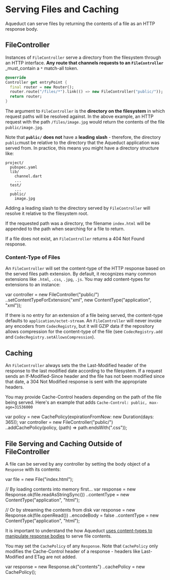 


# Serving Files and Caching

Aqueduct can serve files by returning the contents of a file as an HTTP response body.

## FileController

Instances of  `FileController`  serve a directory from the filesystem through an HTTP interface. **Any route that channels requests to an  `FileController`**  _must_contain a  `*`  match-all token.
```dart
@override
Controller get entryPoint {
  final router = new Router();
  router.route("/files/*").link(() => new FileController("public/"));
  return router;
}
```
The argument to  `FileController`  is the **directory on the filesystem** in which request paths will be resolved against. In the above example, an HTTP request with the path  `/files/image.jpg`  would return the contents of the file  `public/image.jpg`.

Note that  **`public/`**  **does not** have a **leading slash** - therefore, the directory  `public`must be relative to the directory that the Aqueduct application was served from. In practice, this means you might have a directory structure like:
```
project/
  pubspec.yaml  
  lib/
    channel.dart
    ...
  test/
    ...
  public/
    image.jpg
```
Adding a leading slash to the directory served by  `FileController`  will resolve it relative to the filesystem root.

If the requested path was a directory, the filename  `index.html`  will be appended to the path when searching for a file to return.

If a file does not exist, an  `FileController`  returns a 404 Not Found response.

### Content-Type of Files

An  `FileController`  will set the content-type of the HTTP response based on the served files path extension. By default, it recognizes many common extensions like  `.html`,  `.css`,  `.jpg`,  `.js`. You may add content-types for extensions to an instance:

var controller = new FileController("public/")
  ..setContentTypeForExtension("xml", new ContentType("application", "xml"));

If there is no entry for an extension of a file being served, the content-type defaults to  `application/octet-stream`. An  `FileController`  will never invoke any encoders from  `CodecRegistry`, but it will GZIP data if the repository allows compression for the content-type of the file (see  `CodecRegistry.add`  and  `CodecRegistry.setAllowsCompression`).

## Caching

An  `FileController`  always sets the the Last-Modified header of the response to the last modified date according to the filesystem. If a request sends an If-Modified-Since header and the file has not been modified since that date, a 304 Not Modified response is sent with the appropriate headers.

You may provide Cache-Control headers depending on the path of the file being served. Here's an example that adds  `Cache-Control: public, max-age=31536000`

var policy = new CachePolicy(expirationFromNow: new Duration(days: 365));
var controller = new FileController("public/")
  ..addCachePolicy(policy, (path) => path.endsWith(".css"));

## File Serving and Caching Outside of FileController

A file can be served by any controller by setting the body object of a  `Response`  with its contents:

var file = new File("index.html");

// By loading contents into memory first...
var response = new Response.ok(file.readAsStringSync())
  ..contentType = new ContentType("application", "html");

// Or by streaming the contents from disk
var response = new Response.ok(file.openRead())
  ..encodeBody = false
  ..contentType = new ContentType("application", "html");

It is important to understand the how Aqueduct  [uses content-types to manipulate response bodies](https://aqueduct.io/docs/http/request_and_response/)  to serve file contents.

You may set the  `CachePolicy`  of any  `Response`. Note that  `CachePolicy`  only modifies the Cache-Control header of a response - headers like Last-Modified and ETag are not added.

var response = new Response.ok("contents")
  ..cachePolicy = new CachePolicy();
<!--stackedit_data:
eyJoaXN0b3J5IjpbLTEwMjcyMzkwNzEsMTk3OTMwNTQwNl19
-->